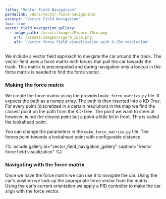 ```yaml
---
title: "Vector Field Navigation"
permalink: /docs/vector-field-navigation/
excerpt: "Vector Field Navigation"
toc: true
vector_field_navigation_gallery:
  - image_path: /assets/images/Figure_15cm.png
    url: /assets/images/Figure_15cm.png
    alt: "Vector force field visualization with 0.15m resolution"
---
```


We include a vector field approach to navigate the car around the track. The vector field uses a force matrix with forces that pull the car towards the track. This matrix is precomputed and during navigation only a lookup in the force matrix is needed to find the force vector.

### Making the force matrix
We create the force matrix using the provided `make_force_matrixs.py` file. It expects the path as a numpy array. The path is then inserted into a KD-Tree. For every point (discretized in a certain resolution) in the map we find the closest point on the path from the KD-Tree. The point we want to steer at however, is not the closest point but a point a little bit in front. This is called the lookahead point.

You can change the parameters in the `make_force_matrixs.py` file. The forces point towards a lookahead point with configurable distance.

{% include gallery id="vector_field_navigation_gallery" caption="Vector force field visualization" %}

### Navigating with the force matrix
Once we have the force matrix we can use it to navigate the car. Using the car's position we look up the appropriate force vector from the matrix. Using the car's current orientation we apply a PID controller to make the car align with the force vector.